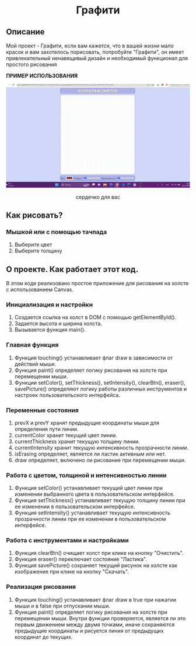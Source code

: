 <h1 align="center">Графити</h1>

## Описание
Мой проект - Графити, если вам кажется, что в вашей жизни мало красок и вам захотелось порисовать, попробуйте "Графити",
он имеет привлекательный ненавящивый дизайн и необходимый функционал для простого рисования

**ПРИМЕР ИСПОЛЬЗОВАНИЯ**

<p align="center">

<img src="assets\heart.gif" alt="я гифка">
<p align="center">
сердечко для вас 

## Как рисовать?

### Мышкой или с помощью тачпада
1. Выберите цвет
2. Выберите толщину

## О проекте. Как работает этот код.

В этом коде реализовано простое приложение для рисования на холсте с использованием Canvas.

### Инициализация и настройки

1. Создается ссылка на холст в DOM с помощью getElementById().
2. Задается высота и ширина холста.
3. Вызывается функция main().

### Главная функция

1. Функция touching() устанавливает флаг draw в зависимости от действий мыши.
2. Функция paint() определяет логику рисования на холсте при перемещении мыши.
3. Функции setColor(), setThickness(), setIntensity(), clearBtn(), eraser(), savePicture() определяют логику работы различных инструментов и настроек пользовательского интерфейса.

### Переменные состояния

1. prevX и prevY хранят предыдущие координаты мыши для определения пути линии.
2. currentColor хранит текущий цвет линии.
3. currentThickness хранит текущую толщину линии.
4. currentIntensity хранит текущую интенсивность прозрачности линии.
5. isErasing определяет, является ли ластик активным или нет.
6. draw определяет, включено ли рисование при перемещении мыши.

### Работа с цветом, толщиной и интенсивностью линии

1. Функция setColor() устанавливает текущий цвет линии при изменении выбранного цвета в пользовательском интерфейсе.
2. Функция setThickness() устанавливает текущую толщину линии при ее изменении в пользовательском интерфейсе.
3. Функция setIntensity() устанавливает текущую интенсивность прозрачности линии при ее изменении в пользовательском интерфейсе.

### Работа с инструментами и настройками

1. Функция clearBtn() очищает холст при клике на кнопку "Очистить".
2. Функция eraser() переключает состояние "Ластика".
3. Функция savePicture() сохраняет текущий рисунок на холсте как изображение при клике на кнопку "Скачать".

### Реализация рисования

1. Функция touching() устанавливает флаг draw в true при нажатии мыши и в false при отпускании мыши.
2. Функция paint() определяет логику рисования на холсте при перемещении мыши. 
Внутри функции проверяется, является ли это первым движением между двумя точками,
иначе сохраняются предыдущие координаты и рисуется линия от предыдущих координат до текущих.